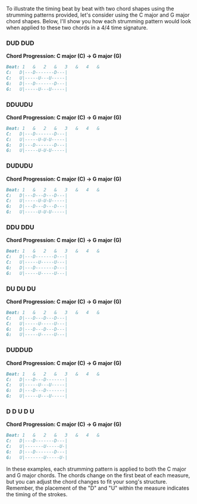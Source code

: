 To illustrate the timing beat by beat with two chord shapes using the strumming patterns provided, let's consider using the C major and G major chord shapes. Below, I'll show you how each strumming pattern would look when applied to these two chords in a 4/4 time signature.

### DUD DUD

**Chord Progression: C major (C) -> G major (G)**

```markdown
Beat: 1   &   2   &   3   &   4   &
C:   D|---D-------D---|
C:   U|-----U---U-----|
G:   D|---D-------D---|
G:   U|-----U---U-----|
```

### DDUUDU

**Chord Progression: C major (C) -> G major (G)**

```markdown
Beat: 1   &   2   &   3   &   4   &
C:   D|---D-------D---|
C:   U|-----U-U-U-----|
G:   D|---D-------D---|
G:   U|-----U-U-U-----|
```

### DUDUDU

**Chord Progression: C major (C) -> G major (G)**

```markdown
Beat: 1   &   2   &   3   &   4   &
C:   D|---D---D---D---|
C:   U|-----U-U-U-----|
G:   D|---D---D---D---|
G:   U|-----U-U-U-----|
```

### DDU DDU

**Chord Progression: C major (C) -> G major (G)**

```markdown
Beat: 1   &   2   &   3   &   4   &
C:   D|---D-------D---|
C:   U|-----U-----U---|
G:   D|---D-------D---|
G:   U|-----U-----U---|
```

### DU DU DU

**Chord Progression: C major (C) -> G major (G)**

```markdown
Beat: 1   &   2   &   3   &   4   &
C:   D|---D---D---D---|
C:   U|-----U-----U---|
G:   D|---D---D---D---|
G:   U|-----U-----U---|
```

### DUDDUD

**Chord Progression: C major (C) -> G major (G)**

```markdown
Beat: 1   &   2   &   3   &   4   &
C:   D|---D---D-------|
C:   U|-----U---U-----|
G:   D|---D---D-------|
G:   U|-----U---U-----|
```

### D D U D U

**Chord Progression: C major (C) -> G major (G)**

```markdown
Beat: 1   &   2   &   3   &   4   &
C:   D|---D-------D---|
C:   U|-------U-----U-|
G:   D|---D-------D---|
G:   U|-------U-----U-|
```

In these examples, each strumming pattern is applied to both the C major and G major chords. The chords change on the first beat of each measure, but you can adjust the chord changes to fit your song's structure. Remember, the placement of the "D" and "U" within the measure indicates the timing of the strokes.

